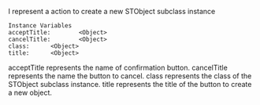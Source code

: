 I represent a action to create a new STObject subclass instance 

    Instance Variables
	acceptTitle:		<Object>
	cancelTitle:		<Object>
	class:		<Object>
	title:		<Object>

acceptTitle represents the name of confirmation button.
cancelTitle represents the name the button to cancel.
class represents the class of the STObject subclass instance.
title represents the title of the button to create a new object.